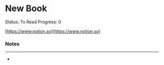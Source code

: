 # New Book

Status: To Read
Progress: 0

[https://www.notion.so](https://www.notion.so)

### Notes

---

-